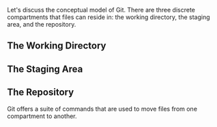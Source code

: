 Let's discuss the conceptual model of Git. There are three discrete compartments that files can reside in: the working
directory, the staging area, and the repository.

## The Working Directory

## The Staging Area

## The Repository

Git offers a suite of commands that are used to move files from one compartment to another.

